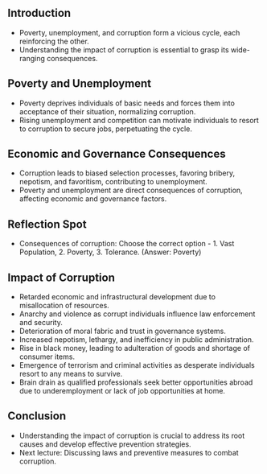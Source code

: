## Introduction

- Poverty, unemployment, and corruption form a vicious cycle, each reinforcing the other.
- Understanding the impact of corruption is essential to grasp its wide-ranging consequences.

## Poverty and Unemployment

- Poverty deprives individuals of basic needs and forces them into acceptance of their situation, normalizing corruption.
- Rising unemployment and competition can motivate individuals to resort to corruption to secure jobs, perpetuating the cycle.

## Economic and Governance Consequences

- Corruption leads to biased selection processes, favoring bribery, nepotism, and favoritism, contributing to unemployment.
- Poverty and unemployment are direct consequences of corruption, affecting economic and governance factors.

## Reflection Spot

- Consequences of corruption: Choose the correct option - 1. Vast Population, 2. Poverty, 3. Tolerance. (Answer: Poverty)

## Impact of Corruption

- Retarded economic and infrastructural development due to misallocation of resources.
- Anarchy and violence as corrupt individuals influence law enforcement and security.
- Deterioration of moral fabric and trust in governance systems.
- Increased nepotism, lethargy, and inefficiency in public administration.
- Rise in black money, leading to adulteration of goods and shortage of consumer items.
- Emergence of terrorism and criminal activities as desperate individuals resort to any means to survive.
- Brain drain as qualified professionals seek better opportunities abroad due to underemployment or lack of job opportunities at home.

## Conclusion

- Understanding the impact of corruption is crucial to address its root causes and develop effective prevention strategies.
- Next lecture: Discussing laws and preventive measures to combat corruption.